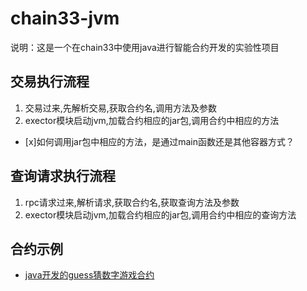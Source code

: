 # chain33-jvm 

说明：这是一个在chain33中使用java进行智能合约开发的实验性项目

## 交易执行流程

   1. 交易过来,先解析交易,获取合约名,调用方法及参数
   2. exector模块启动jvm,加载合约相应的jar包,调用合约中相应的方法
   
   - [x]如何调用jar包中相应的方法，是通过main函数还是其他容器方式？
   
   

## 查询请求执行流程
   1. rpc请求过来,解析请求,获取合约名,获取查询方法及参数
   2. exector模块启动jvm,加载合约相应的jar包,调用合约中相应的查询方法

## 合约示例
- [java开发的guess猜数字游戏合约](src/main/java/cn/chain33/jvm/dapp/guess)